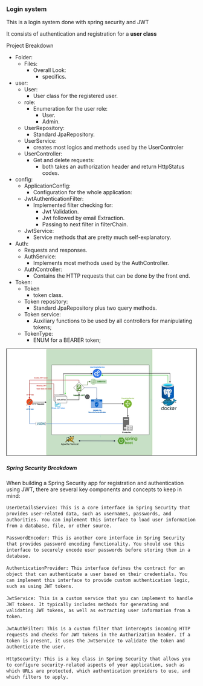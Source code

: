 <h3> Login system </h3>
This is a login system done with spring security and JWT

It consists of authentication and registration for a **user class**

Project Breakdown

- Folder:
    - Files:
        - Overall Look:
            - specifics.
- user:
    - User:
        - User class for the registered user.
    - role:
        - Enumeration for the user role:
            - User.
            - Admin.
    - UserRepository:
        - Standard JpaRepository.
    - UserService:
        - creates most logics and methods used by the UserControler
    - UserController:
        - Get and delete requests:
            - both takes an authorization header and return HttpStatus codes.
- config:
    - ApplicationConfig:
        - Configuration for the whole application:
    - JwtAuthenticationFilter:
        - Implemented filter checking for:
            - Jwt Validation.
            - Jwt followed by email Extraction.
            - Passing to next filter in filterChain.
    - JwtService:
        - Service methods that are pretty much self-explanatory.
- Auth:
    - Requests and responses.
    - AuthService:
        - Implements most methods used by the AuthController.
    - AuthController:
        - Contains the HTTP requests that can be done by the front end.
- Token:
    - Token
        - token class.
    - Token repository:
        - Standard JpaRepository plus two query methods.
    - Token service:
        - Auxiliary functions to be used by all controllers for manipulating tokens;
    - TokenType:
        - ENUM for a BEARER token;

![img.png](img.png)

<h5> Spring Security Breakdown </h5>

When building a Spring Security app for registration and authentication using JWT, there are several key components and
concepts to keep in mind:

    UserDetailsService: This is a core interface in Spring Security that provides user-related data, such as usernames, passwords, and authorities. You can implement this interface to load user information from a database, file, or other source.

    PasswordEncoder: This is another core interface in Spring Security that provides password encoding functionality. You should use this interface to securely encode user passwords before storing them in a database.

    AuthenticationProvider: This interface defines the contract for an object that can authenticate a user based on their credentials. You can implement this interface to provide custom authentication logic, such as using JWT tokens.

    JwtService: This is a custom service that you can implement to handle JWT tokens. It typically includes methods for generating and validating JWT tokens, as well as extracting user information from a token.

    JwtAuthFilter: This is a custom filter that intercepts incoming HTTP requests and checks for JWT tokens in the Authorization header. If a token is present, it uses the JwtService to validate the token and authenticate the user.

    HttpSecurity: This is a key class in Spring Security that allows you to configure security-related aspects of your application, such as which URLs are protected, which authentication providers to use, and which filters to apply.



